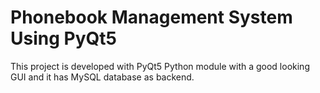 # Phonebook Management System Using PyQt5
This project is developed with PyQt5 Python module with a good looking GUI and it has MySQL database as backend.
